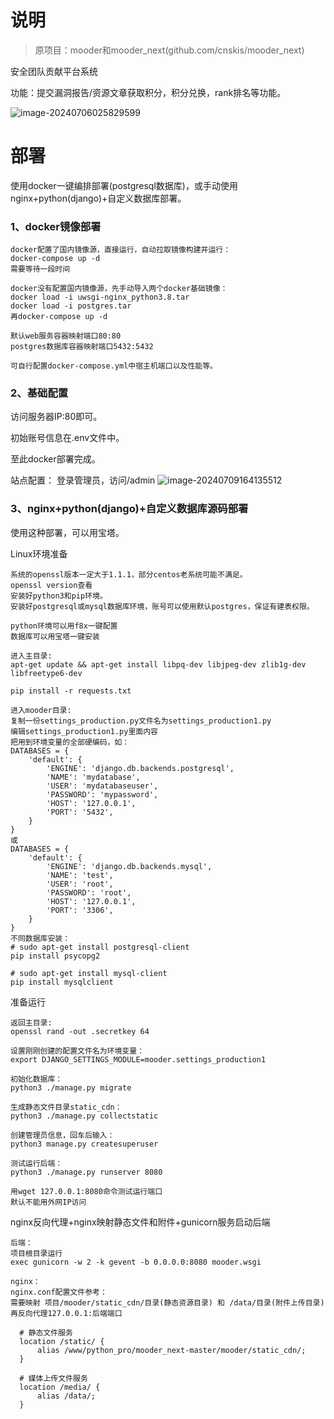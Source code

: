 # **说明**

> 原项目：mooder和mooder_next(github.com/cnskis/mooder_next)

安全团队贡献平台系统

功能：提交漏洞报告/资源文章获取积分，积分兑换，rank排名等功能。

![image-20240706025829599](http://cdn.33129999.xyz/mk_img/image-20240706025829599.png)

# **部署**

使用docker一键编排部署(postgresql数据库)，或手动使用nginx+python(django)+自定义数据库部署。

### **1、docker镜像部署**


```
docker配置了国内镜像源，直接运行，自动拉取镜像构建并运行：
docker-compose up -d
需要等待一段时间

docker没有配置国内镜像源，先手动导入两个docker基础镜像：
docker load -i uwsgi-nginx_python3.8.tar
docker load -i postgres.tar
再docker-compose up -d

```

```
默认web服务容器映射端口80:80
postgres数据库容器映射端口5432:5432

可自行配置docker-compose.yml中宿主机端口以及性能等。
```

### **2、基础配置**

访问服务器IP:80即可。

初始账号信息在.env文件中。

至此docker部署完成。

站点配置：
登录管理员，访问/admin
![image-20240709164135512](http://cdn.33129999.xyz/mk_img/image-20240709164135512.png)


### **3、nginx+python(django)+自定义数据库源码部署**

使用这种部署，可以用宝塔。

Linux环境准备
```
系统的openssl版本一定大于1.1.1，部分centos老系统可能不满足。
openssl version查看
安装好python3和pip环境。
安装好postgresql或mysql数据库环境，账号可以使用默认postgres，保证有建表权限。

python环境可以用f8x一键配置
数据库可以用宝塔一键安装
```
```
进入主目录:
apt-get update && apt-get install libpq-dev libjpeg-dev zlib1g-dev libfreetype6-dev

pip install -r requests.txt

进入mooder目录:
复制一份settings_production.py文件名为settings_production1.py
编辑settings_production1.py里面内容
把用到环境变量的全部硬编码，如：
DATABASES = {
    'default': {
        'ENGINE': 'django.db.backends.postgresql',
        'NAME': 'mydatabase',
        'USER': 'mydatabaseuser',
        'PASSWORD': 'mypassword',
        'HOST': '127.0.0.1',
        'PORT': '5432',
    }
}
或
DATABASES = {
    'default': {
        'ENGINE': 'django.db.backends.mysql',
        'NAME': 'test',
        'USER': 'root',
        'PASSWORD': 'root',
        'HOST': '127.0.0.1',
        'PORT': '3306',
    }
}
不同数据库安装：
# sudo apt-get install postgresql-client
pip install psycopg2

# sudo apt-get install mysql-client
pip install mysqlclient
```
准备运行
```
返回主目录:
openssl rand -out .secretkey 64

设置刚刚创建的配置文件名为环境变量：
export DJANGO_SETTINGS_MODULE=mooder.settings_production1

初始化数据库：
python3 ./manage.py migrate

生成静态文件目录static_cdn：
python3 ./manage.py collectstatic

创建管理员信息，回车后输入：
python3 manage.py createsuperuser

测试运行后端：
python3 ./manage.py runserver 8080

用wget 127.0.0.1:8080命令测试运行端口
默认不能用外网IP访问
```
nginx反向代理+nginx映射静态文件和附件+gunicorn服务启动后端
```
后端：
项目根目录运行
exec gunicorn -w 2 -k gevent -b 0.0.0.0:8080 mooder.wsgi

nginx：
nginx.conf配置文件参考：
需要映射 项目/mooder/static_cdn/目录(静态资源目录) 和 /data/目录(附件上传目录)
再反向代理127.0.0.1:后端端口
  
  # 静态文件服务
  location /static/ {
      alias /www/python_pro/mooder_next-master/mooder/static_cdn/;
  }

  # 媒体上传文件服务
  location /media/ {
      alias /data/;  
  }
```

